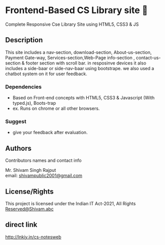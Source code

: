 # Frontend-Based CS Library site :partying_face:

Complete Responsive Cse Library Site using HTML5, CSS3 & JS

## Description
This site includes a nav-section, download-section, About-us-section, Payment Gate-way, Services-section,Web-Page info-section , contact-us-section & footer section with scroll bar. in resposinve devices it also includes a side-baar or side-nav-baar using bootstrape. we also used a chatbot system on it for user feedback.

### Dependencies

* Based on Front-end concepts with HTML5, CSS3 & Javascript (With typed.js), Boots-trap
* ex. Runs on chrome or all other browsers.

### Suggest
* give your feedback after evaluation.

## Authors

Contributors names and contact info

Mr. Shivam Singh Rajput  
email: shivampublic2001@gmail.com

## License/Rights

This project is licensed under the Indian IT Act-2021, All Rights Reserved@Shivam.abc

## direct link

http://lnkiy.in/cs-notesweb

